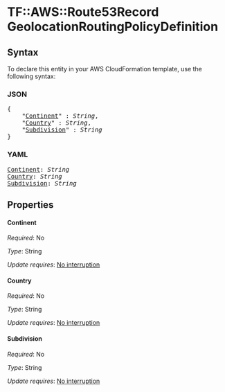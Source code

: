 # TF::AWS::Route53Record GeolocationRoutingPolicyDefinition

## Syntax

To declare this entity in your AWS CloudFormation template, use the following syntax:

### JSON

<pre>
{
    "<a href="#continent" title="Continent">Continent</a>" : <i>String</i>,
    "<a href="#country" title="Country">Country</a>" : <i>String</i>,
    "<a href="#subdivision" title="Subdivision">Subdivision</a>" : <i>String</i>
}
</pre>

### YAML

<pre>
<a href="#continent" title="Continent">Continent</a>: <i>String</i>
<a href="#country" title="Country">Country</a>: <i>String</i>
<a href="#subdivision" title="Subdivision">Subdivision</a>: <i>String</i>
</pre>

## Properties

#### Continent

_Required_: No

_Type_: String

_Update requires_: [No interruption](https://docs.aws.amazon.com/AWSCloudFormation/latest/UserGuide/using-cfn-updating-stacks-update-behaviors.html#update-no-interrupt)

#### Country

_Required_: No

_Type_: String

_Update requires_: [No interruption](https://docs.aws.amazon.com/AWSCloudFormation/latest/UserGuide/using-cfn-updating-stacks-update-behaviors.html#update-no-interrupt)

#### Subdivision

_Required_: No

_Type_: String

_Update requires_: [No interruption](https://docs.aws.amazon.com/AWSCloudFormation/latest/UserGuide/using-cfn-updating-stacks-update-behaviors.html#update-no-interrupt)

